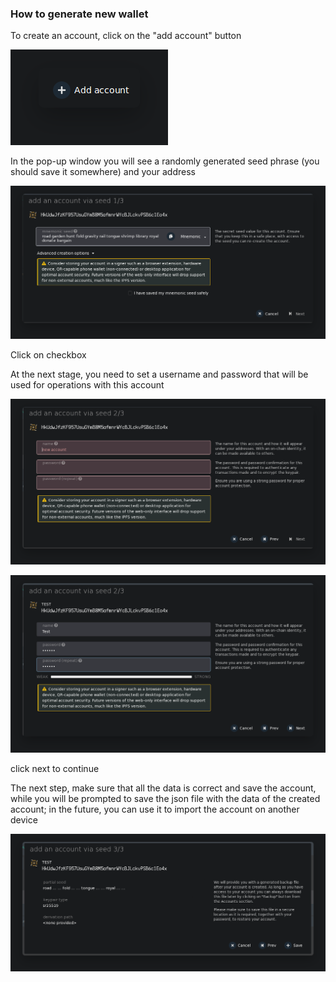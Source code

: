 ### How to generate new wallet

To create an account, click on the "add account" button

![Add button](./screen/new-wallet/2021-07-30-174112_162x63_scrot.png)

In the pop-up window you will see a randomly generated seed phrase (you should save it somewhere) and your address

![Account screen](./screen/new-wallet/2021-07-30-174123_1080x478_scrot.png)

Click on checkbox

At the next stage, you need to set a username and password that will be used for operations with this account

![Account screen2](./screen/new-wallet/2021-07-30-174133_1081x527_scrot.png)

![Account screen2](./screen/new-wallet/2021-07-30-174151_1081x569_scrot.png)

click next to continue


The next step, make sure that all the data is correct and save the account, while you will be prompted to save the json file with the data of the created account; in the future, you can use it to import the account on another device

![Account screen2](./screen/new-wallet/2021-07-30-174159_1096x428_scrot.png)
